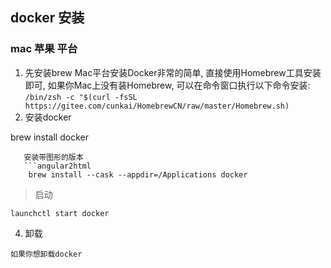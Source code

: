 ## docker 安装

### mac 苹果 平台

1. 先安装brew
   Mac平台安装Docker非常的简单, 直接使用Homebrew工具安装即可,
   如果你Mac上没有装Homebrew, 可以在命令窗口执行以下命令安装:
   ```/bin/zsh -c "$(curl -fsSL https://gitee.com/cunkai/HomebrewCN/raw/master/Homebrew.sh)```
2. 安装docker

brew install docker

```
   安装带图形的版本
   ```angular2html
    brew install --cask --appdir=/Applications docker
```

> 启动

```angular2html
launchctl start docker
```

4. 卸载

```angular2html
如果你想卸载docker
```
